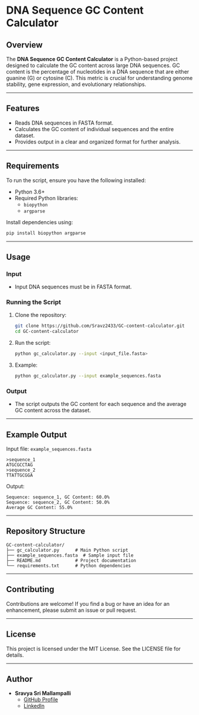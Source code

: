 # DNA Sequence GC Content Calculator

## Overview
The **DNA Sequence GC Content Calculator** is a Python-based project designed to calculate the GC content across large DNA sequences. GC content is the percentage of nucleotides in a DNA sequence that are either guanine (G) or cytosine (C). This metric is crucial for understanding genome stability, gene expression, and evolutionary relationships.

---

## Features
- Reads DNA sequences in FASTA format.
- Calculates the GC content of individual sequences and the entire dataset.
- Provides output in a clear and organized format for further analysis.

---

## Requirements

To run the script, ensure you have the following installed:

- Python 3.6+
- Required Python libraries:
  - `biopython`
  - `argparse`

Install dependencies using:
```bash
pip install biopython argparse
```

---

## Usage

### Input
- Input DNA sequences must be in FASTA format.

### Running the Script
1. Clone the repository:
   ```bash
   git clone https://github.com/Sravz2433/GC-content-calculator.git
   cd GC-content-calculator
   ```

2. Run the script:
   ```bash
   python gc_calculator.py --input <input_file.fasta>
   ```

3. Example:
   ```bash
   python gc_calculator.py --input example_sequences.fasta
   ```

### Output
- The script outputs the GC content for each sequence and the average GC content across the dataset.

---

## Example Output

Input file: `example_sequences.fasta`

```
>sequence_1
ATGCGCCTAG
>sequence_2
TTATTGCGGA
```

Output:
```
Sequence: sequence_1, GC Content: 60.0%
Sequence: sequence_2, GC Content: 50.0%
Average GC Content: 55.0%
```

---

## Repository Structure
```
GC-content-calculator/
├── gc_calculator.py      # Main Python script
├── example_sequences.fasta  # Sample input file
├── README.md             # Project documentation
└── requirements.txt      # Python dependencies
```

---

## Contributing
Contributions are welcome! If you find a bug or have an idea for an enhancement, please submit an issue or pull request.

---

## License
This project is licensed under the MIT License. See the LICENSE file for details.

---

## Author
- **Sravya Sri Mallampalli**  
  - [GitHub Profile](https://github.com/Sravz2433)
  - [LinkedIn](https://www.linkedin.com/in/sravya-sri-mallampalli)
